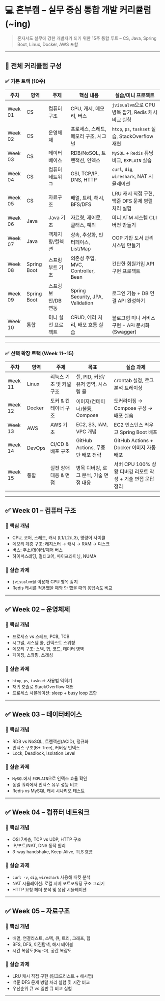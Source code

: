 # 💻 혼부캠 – 실무 중심 통합 개발 커리큘럼 (~ing)

> 혼자서도 실무에 강한 개발자가 되기 위한 15주 통합 루트 – CS, Java, Spring Boot, Linux, Docker, AWS 포함

---

## 🧭 전체 커리큘럼 구성

### ✅ 기본 트랙 (10주)

| 주차      | 영역          | 주제          | 핵심 내용                            | 실습/미니 프로젝트                                   |
| ------- | ----------- | ----------- | -------------------------------- | -------------------------------------------- |
| Week 01 | CS          | 컴퓨터 구조      | CPU, 캐시, 메모리, 버스                 | `jvisualvm`으로 CPU 병목 잡기, Redis 캐시 비교 실험      |
| Week 02 | CS          | 운영체제        | 프로세스, 스레드, 메모리 구조, 시그널           | `htop`, `ps`, `taskset` 실습, StackOverflow 재현 |
| Week 03 | CS          | 데이터베이스      | RDB/NoSQL, 트랜잭션, 인덱스             | `MySQL` + `Redis` 튜닝 비교, `EXPLAIN` 실습        |
| Week 04 | CS          | 컴퓨터 네트워크    | OSI, TCP/IP, DNS, HTTP           | `curl`, `dig`, `wireshark`, NAT 시뮬레이션        |
| Week 05 | CS          | 자료구조        | 배열, 트리, 해시, BFS/DFS              | LRU 캐시 직접 구현, 백준 DFS 문제 병렬 처리 실험             |
| Week 06 | Java        | Java 기초     | 자료형, 제어문, 클래스, 예외                | 미니 ATM 시스템 CLI 버전 만들기                        |
| Week 07 | Java        | 객체지향/컬렉션    | 상속, 추상화, 인터페이스, List/Map         | OOP 기반 도서 관리 시스템 만들기                         |
| Week 08 | Spring Boot | 스프링부트 기초    | 의존성 주입, MVC, Controller, Bean    | 간단한 회원가입 API 구현 프로젝트                         |
| Week 09 | Spring Boot | 스프링보안/DB 연동 | Spring Security, JPA, Validation | 로그인 기능 + DB 연결 API 완성하기                      |
| Week 10 | 통합          | 미니 실전 프로젝트  | CRUD, 에러 처리, 배포 흐름 실습            | 블로그형 미니 서비스 구현 + API 문서화 (Swagger)           |

---

### ✅ 선택 확장 트랙 (Week 11~15)

| 주차      | 영역     | 주제             | 목표                        | 실습 과제                                   |
| ------- | ------ | -------------- | ------------------------- | --------------------------------------- |
| Week 11 | Linux  | 리눅스 기초 및 커널 구조 | 셸, PID, 커널/유저 영역, 시스템 콜   | crontab 설정, 로그 분석 트레이싱                  |
| Week 12 | Docker | 도커 & 컨테이너 구조   | 이미지/컨테이너/볼륨, Compose      | 도커라이징 → Compose 구성 → 배포 실습              |
| Week 13 | AWS    | AWS 기초         | EC2, S3, IAM, VPC 개념      | EC2 인스턴스 띄우고 Spring Boot 배포             |
| Week 14 | DevOps | CI/CD & 배포 구조  | GitHub Actions, 무중단 배포 전략 | GitHub Actions + Docker 이미지 자동 배포       |
| Week 15 | 통합     | 실전 장애 대응 & 면접  | 병목 디버깅, 로그 분석, 기술 면접 대응   | 서버 CPU 100% 상황 디버깅 리포트 작성 + 기술 면접 문답 정리 |

---
## ✅ Week 01 – 컴퓨터 구조

### 🔑 핵심 개념
- CPU, 코어, 스레드, 캐시 (L1/L2/L3), 명령어 사이클
- 메모리 계층 구조: 레지스터 → 캐시 → RAM → 디스크
- 버스: 주소/데이터/제어 버스
- 하이퍼스레딩, 멀티코어, 파이프라이닝, NUMA

### 🔧 실습 과제
- `jvisualvm`을 이용해 CPU 병목 감지
- Redis 캐시를 적용했을 때와 안 했을 때의 응답속도 비교

---

## ✅ Week 02 – 운영체제

### 🔑 핵심 개념
- 프로세스 vs 스레드, PCB, TCB
- 시그널, 시스템 콜, 컨텍스트 스위칭
- 메모리 구조: 스택, 힙, 코드, 데이터 영역
- 페이징, 스와핑, 쓰레싱

### 🔧 실습 과제
- `htop`, `ps`, `taskset` 사용법 익히기
- 재귀 호출로 StackOverflow 재현
- 프로세스 시뮬레이션: sleep + busy loop 조합

---

## ✅ Week 03 – 데이터베이스

### 🔑 핵심 개념
- RDB vs NoSQL, 트랜잭션(ACID), 정규화
- 인덱스 구조(B+ Tree), 커버링 인덱스
- Lock, Deadlock, Isolation Level

### 🔧 실습 과제
- `MySQL`에서 `EXPLAIN`으로 인덱스 효율 확인
- 동일 쿼리에서 인덱스 유무 성능 비교
- Redis vs MySQL 캐시 시나리오 테스트

---

## ✅ Week 04 – 컴퓨터 네트워크

### 🔑 핵심 개념
- OSI 7계층, TCP vs UDP, HTTP 구조
- IP/포트/NAT, DNS 동작 원리
- 3-way handshake, Keep-Alive, TLS 흐름

### 🔧 실습 과제
- `curl -v`, `dig`, `wireshark` 사용해 패킷 분석
- NAT 시뮬레이션: 로컬 서버 포트포워딩 구조 그리기
- HTTP 요청 헤더 분석 및 응답 시뮬레이션

---

## ✅ Week 05 – 자료구조

### 🔑 핵심 개념
- 배열, 연결리스트, 스택, 큐, 트리, 그래프, 힙
- BFS, DFS, 이진탐색, 해시 테이블
- 시간 복잡도(Big-O), 공간 복잡도

### 🔧 실습 과제
- LRU 캐시 직접 구현 (링크드리스트 + 해시맵)
- 백준 DFS 문제 병렬 처리 실험 및 시간 비교
- 우선순위 큐 vs 일반 큐 비교 실험

---
